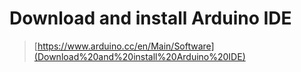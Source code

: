 Download and install Arduino IDE
===================


> [https://www.arduino.cc/en/Main/Software](Download%20and%20install%20Arduino%20IDE)